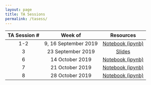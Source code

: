 ```yaml
---
layout: page
title: TA Sessions
permalink: /tasess/
---
```

| TA Session #                       | Week of         |  Resources             
|:---------------------------:|:------------:|:-------------------:
|1-2|9, 16 September 2019|[Notebook (ipynb)](/tasess/HW1_TA_session_completed.ipynb)
|3|23 September 2019|[Slides](/tasess/MachineLearningPipeline.pdf)
|6|14 October 2019| [Notebook (ipynb)](/tasess/keras_intro_TA_session.ipynb)
|7|21 October 2019| [Notebook (ipynb)](/tasess/TAsessoct21.ipynb)
|8|28 October 2019| [Notebook (ipynb)](/tasess/low_level_ta_sess.ipynb)
